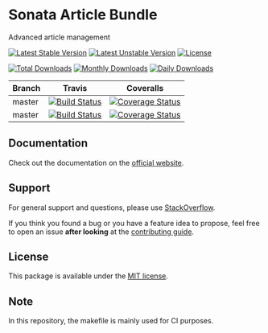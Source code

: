 # Sonata Article Bundle

Advanced article management

[![Latest Stable Version](https://poser.pugx.org/sonata-project/article-bundle/v/stable)](https://packagist.org/packages/sonata-project/article-bundle)
[![Latest Unstable Version](https://poser.pugx.org/sonata-project/article-bundle/v/unstable)](https://packagist.org/packages/sonata-project/article-bundle)
[![License](https://poser.pugx.org/sonata-project/article-bundle/license)](https://packagist.org/packages/sonata-project/article-bundle)

[![Total Downloads](https://poser.pugx.org/sonata-project/article-bundle/downloads)](https://packagist.org/packages/sonata-project/article-bundle)
[![Monthly Downloads](https://poser.pugx.org/sonata-project/article-bundle/d/monthly)](https://packagist.org/packages/sonata-project/article-bundle)
[![Daily Downloads](https://poser.pugx.org/sonata-project/article-bundle/d/daily)](https://packagist.org/packages/sonata-project/article-bundle)

Branch | Travis | Coveralls |
------ | ------ | --------- |
master   | [![Build Status][travis_stable_badge]][travis_stable_link]     | [![Coverage Status][coveralls_stable_badge]][coveralls_stable_link]     |
master | [![Build Status][travis_unstable_badge]][travis_unstable_link] | [![Coverage Status][coveralls_unstable_badge]][coveralls_unstable_link] |

## Documentation

Check out the documentation on the [official website](https://sonata-project.org/bundles/article).

## Support

For general support and questions, please use [StackOverflow](http://stackoverflow.com/questions/tagged/sonata).

If you think you found a bug or you have a feature idea to propose, feel free to open an issue
**after looking** at the [contributing guide](CONTRIBUTING.md).

## License

This package is available under the [MIT license](LICENSE).

[travis_stable_badge]: https://travis-ci.org/sonata-project/SonataArticleBundle.svg?branch=master
[travis_stable_link]: https://travis-ci.org/sonata-project/SonataArticleBundle
[travis_unstable_badge]: https://travis-ci.org/sonata-project/SonataArticleBundle.svg?branch=master
[travis_unstable_link]: https://travis-ci.org/sonata-project/SonataArticleBundle

[coveralls_stable_badge]: https://coveralls.io/repos/github/sonata-project/SonataArticleBundle/badge.svg?branch=master
[coveralls_stable_link]: https://coveralls.io/github/sonata-project/SonataArticleBundle?branch=master
[coveralls_unstable_badge]: https://coveralls.io/repos/github/sonata-project/SonataArticleBundle/badge.svg?branch=master
[coveralls_unstable_link]: https://coveralls.io/github/sonata-project/SonataArticleBundle?branch=master

## Note
In this repository, the makefile is mainly used for CI purposes.
